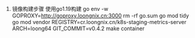 1. 镜像构建步骤
使用go1.19构建
go env -w GOPROXY=http://goproxy.loongnix.cn:3000
rm -rf go.sum
go mod tidy
go mod vendor
REGISTRY=cr.loongnix.cn/k8s-staging-metrics-server ARCH=loong64 GIT_COMMIT=v0.4.2 make container
